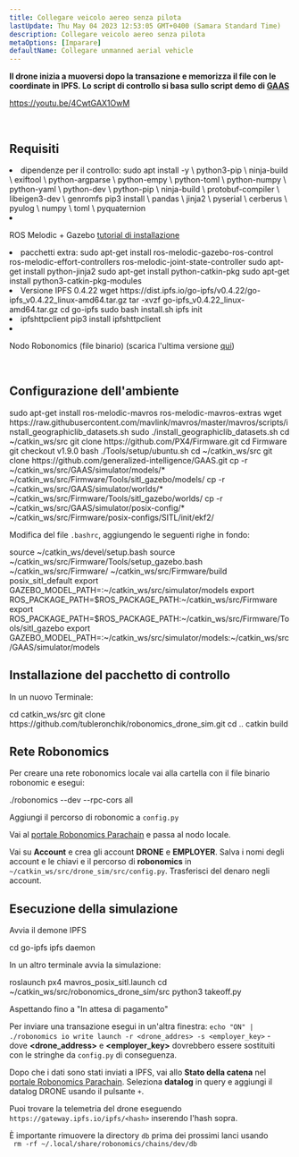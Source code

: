 ```yaml
---
title: Collegare veicolo aereo senza pilota
lastUpdate: Thu May 04 2023 12:53:05 GMT+0400 (Samara Standard Time)
description: Collegare veicolo aereo senza pilota
metaOptions: [Imparare]
defaultName: Collegare unmanned aerial vehicle
---
```


**Il drone inizia a muoversi dopo la transazione e memorizza il file con le coordinate in IPFS. Lo script di controllo si basa sullo script demo di [GAAS](https://github.com/generalized-intelligence/GAAS)**  

https://youtu.be/4CwtGAX1OwM

<br/>

## Requisiti

<List>

<li> dipendenze per il controllo:

<LessonCodeWrapper language="bash">
sudo apt install -y \
	python3-pip \
	ninja-build \
	exiftool \
	python-argparse \
	python-empy \
	python-toml \
	python-numpy \
	python-yaml \
	python-dev \
	python-pip \
	ninja-build \
	protobuf-compiler \
	libeigen3-dev \
	genromfs
</LessonCodeWrapper>

<LessonCodeWrapper language="bash">
pip3 install \
	pandas \
	jinja2 \
	pyserial \
	cerberus \
	pyulog \
	numpy \
	toml \
	pyquaternion
</LessonCodeWrapper>

</li>

<li class="flex">

ROS Melodic + Gazebo [tutorial di installazione](http://wiki.ros.org/melodic/Installazione)
</li>

<li>pacchetti extra:

<LessonCodeWrapper language="bash" codeClass="big-code">
sudo apt-get install ros-melodic-gazebo-ros-control ros-melodic-effort-controllers ros-melodic-joint-state-controller
sudo apt-get install python-jinja2
sudo apt-get install python-catkin-pkg
sudo apt-get install python3-catkin-pkg-modules
</LessonCodeWrapper>

</li>

<li>Versione IPFS 0.4.22

<LessonCodeWrapper language="bash" codeClass="big-code">
wget https://dist.ipfs.io/go-ipfs/v0.4.22/go-ipfs_v0.4.22_linux-amd64.tar.gz
tar -xvzf go-ipfs_v0.4.22_linux-amd64.tar.gz
cd go-ipfs
sudo bash install.sh
ipfs init
</LessonCodeWrapper>

</li>

<li>ipfshttpclient

<LessonCodeWrapper language="bash" codeClass="big-code">
pip3 install ipfshttpclient
</LessonCodeWrapper>

</li>

<li class="flex">

Nodo Robonomics (file binario) (scarica l'ultima versione [qui](https://github.com/airalab/robonomics/releases))
</li>

</List>

<br/>

## Configurazione dell'ambiente

<LessonCodeWrapper language="bash" codeClass="big-code">
sudo apt-get install ros-melodic-mavros ros-melodic-mavros-extras
wget https://raw.githubusercontent.com/mavlink/mavros/master/mavros/scripts/install_geographiclib_datasets.sh
sudo ./install_geographiclib_datasets.sh
cd ~/catkin_ws/src
git clone https://github.com/PX4/Firmware.git
cd Firmware
git checkout v1.9.0
bash ./Tools/setup/ubuntu.sh
</LessonCodeWrapper>

<LessonCodeWrapper language="bash" codeClass="big-code">
cd ~/catkin_ws/src
git clone https://github.com/generalized-intelligence/GAAS.git
cp -r ~/catkin_ws/src/GAAS/simulator/models/* ~/catkin_ws/src/Firmware/Tools/sitl_gazebo/models/
cp -r ~/catkin_ws/src/GAAS/simulator/worlds/* ~/catkin_ws/src/Firmware/Tools/sitl_gazebo/worlds/
cp -r ~/catkin_ws/src/GAAS/simulator/posix-config/* ~/catkin_ws/src/Firmware/posix-configs/SITL/init/ekf2/
</LessonCodeWrapper>

Modifica del file `.bashrc`, aggiungendo le seguenti righe in fondo:  

<LessonCodeWrapper language="json" codeClass="big-code">
source ~/catkin_ws/devel/setup.bash   
source ~/catkin_ws/src/Firmware/Tools/setup_gazebo.bash ~/catkin_ws/src/Firmware/ ~/catkin_ws/src/Firmware/build posix_sitl_default 
export GAZEBO_MODEL_PATH=:~/catkin_ws/src/simulator/models 
export ROS_PACKAGE_PATH=$ROS_PACKAGE_PATH:~/catkin_ws/src/Firmware 
export ROS_PACKAGE_PATH=$ROS_PACKAGE_PATH:~/catkin_ws/src/Firmware/Tools/sitl_gazebo
export GAZEBO_MODEL_PATH=:~/catkin_ws/src/simulator/models:~/catkin_ws/src/GAAS/simulator/models
</LessonCodeWrapper>  

  
## Installazione del pacchetto di controllo
In un nuovo Terminale:

<LessonCodeWrapper language="bash" codeClass="big-code">
cd catkin_ws/src
git clone https://github.com/tubleronchik/robonomics_drone_sim.git
cd ..
catkin build
</LessonCodeWrapper>

## Rete Robonomics

Per creare una rete robonomics locale vai alla cartella con il file binario robonomic e esegui:  

<LessonCodeWrapper language="bash">
./robonomics --dev --rpc-cors all
</LessonCodeWrapper>

Aggiungi il percorso di robonomic a `config.py`

<LessonImages imageClasses="mb" src="iris-drone/IPFS.jpg" alt="IPFS"/>

Vai al [portale Robonomics Parachain](https://polkadot.js.org/apps/?rpc=wss%3A%2F%2Fkusama.rpc.robonomics.network%2F#/) e passa al nodo locale.

<LessonImages imageClasses="mb" src="iris-drone/localNode.jpg" alt="localNode"/>

Vai su **Account** e crea gli account **DRONE** e **EMPLOYER**. Salva i nomi degli account e le chiavi e il percorso di **robonomics** in `~/catkin_ws/src/drone_sim/src/config.py`. Trasferisci del denaro negli account.

<LessonImages imageClasses="mb" src="iris-drone/addingAcc.jpg" alt="accounts"/>

## Esecuzione della simulazione
Avvia il demone IPFS

<LessonCodeWrapper language="bash">
cd go-ipfs
ipfs daemon
</LessonCodeWrapper>

In un altro terminale avvia la simulazione:

<LessonCodeWrapper language="bash">
roslaunch px4 mavros_posix_sitl.launch
cd ~/catkin_ws/src/robonomics_drone_sim/src
python3 takeoff.py
</LessonCodeWrapper>

Aspettando fino a "In attesa di pagamento" 

<LessonImages imageClasses="mb" src="iris-drone/launch.jpg" alt="launch"/>

Per inviare una transazione esegui in un'altra finestra:
`echo "ON" | ./robonomics io write launch -r <drone_addres> -s <employer_key>` - dove **<drone_address>** e **<employer_key>** dovrebbero essere sostituiti con le stringhe da `config.py` di conseguenza.

Dopo che i dati sono stati inviati a IPFS, vai allo **Stato della catena** nel [portale Robonomics Parachain](https://polkadot.js.org/apps/?rpc=wss%3A%2F%2Fkusama.rpc.robonomics.network%2F#/). Seleziona **datalog** in query e aggiungi il datalog DRONE usando il pulsante `+`.


<LessonImages imageClasses="mb" src="iris-drone/datalog.jpg" alt="datalog"/>

Puoi trovare la telemetria del drone eseguendo `https://gateway.ipfs.io/ipfs/<hash>` inserendo l'hash sopra.

<LessonImages imageClasses="mb" src="iris-drone/output.jpg" alt="output"/>

È importante rimuovere la directory `db` prima dei prossimi lanci usando  
` rm -rf ~/.local/share/robonomics/chains/dev/db`